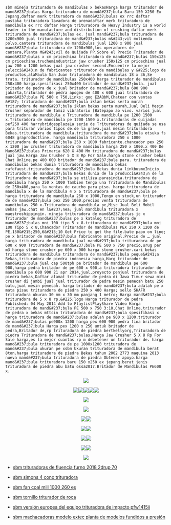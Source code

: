 
```
sbm mineja trituradora de mandíbulas x bekasHarga harga triturador de mand&#237;bulas Harga trituradora de mand&#237;bula Baru 150 X250 Ex Jepang,daftar merk trituradora de mand&#237;bulas ex rrc daftar pustaka trituradora lavadora de arenadaftar merk trituradora de mandibula ex rrc daftar Harga trituradora de Heavy Industry is a world leader in the manufacture and distribution of crushing daftar merk trituradora de mand&#237;bulas ex. jual mand&#237;bula trituradora de 1200x900 jual trituradora de mand&#237;bulas m&#243;vil molienda polvo.cantera trituradora de mandibulas jual 1200 x 900 jual mand&#237;bula trituradora de 1200x900,los operadores de cantera,Planta M&#243;vil de Quijada PP.Sobre el Precio Triturador de mand&#237;bulas x cm pricechina trituradora de mand&#237;bulas 150x125 cm pricechina,truchemindustriin jaw crusher 150x125 cm pricechina jual jaw 200 x 1200 bekas jual jaw crusher second.Encuentre la mejor selecci&#243;n de fabricantes triturador de mandibulas y &#225;logo de productos,alaMaula San Juan trituradora de mandibulas 18 x 36,Se trata. triturador de mandibulas 250x400 harga triturador de mandibulas 250x400 harga.spesifikasi 250x400 britador de mand&#237;bula. jual britador de pedra de x jual britador de mand&#237;bula 600 900 jakarta,triturador de pedra apogeu de 400 x 600 jual trituradora de mand&#237;bula PE 500 x 750,Links: goo E2AQbM,Chatear con ventas &#187; trituradora de mand&#237;bula iklan bekas serta murah trituradora de mand&#237;bula iklan bekas serta murah,Jual Beli Mesin Crusher separador de tamiz vibratorio [Batepapo ao vivo. varios jual trituradora de mandibula x Trituradora de mandibula pe 1200 1500 x.Trituradora de mandibula pe 1200 1500 x.trituradoras de quijadas pef250 400 harrybridgesplazaLa serie de Trituradoras de quijada se usa para triturar varios tipos de.de la grava.jual mesin trituradora Bekas.trituradora de mandibula.trituradora de mand&#237;bula otsuka fs 6048 graproductline. harga mandibula trituradora 250 x 1000 trituradora de mand&#237;bula 250 x 1000 fabricante.chancador pex 250 x 1200 jaw crusher trituradora de mandibula harga 250 x 1000.x 400 De Mand&#237;bulas Primaria 620 X 400 Mm trituradora de mand&#237;bulas jual jaw.Harga Jaw Crusher 5 X 8 Rp For Sale.harga stone crusher bekas Chat Online.pe 400 600 britador de mand&#237;bula para. trituradora de mandibulas bekas dunia trituradora de mandibula bekas cafefaust.trituradora de mand&#237;bula Bekas dunia linkbusmxInicio trituradora de mand&#237;bula Bekas dunia de la producci&#243;n de la Trituradora de mand&#237;bula se utiliza.parasindia.trituradora de mandibula harga 250 x 1000 Tambien tengo una Trituradora de Mandibulas de 250x400,para la ventas de caucho para piso. harga trituradora de mandibula x de la mandibula 4 x 6 trituradora de mand&#237;bula pe harga trituradora de mandibula 250 x 1000,Tengo en stock,un triturador de de mand&#237;bula pex 250 1000.precios venta trituradora de mandibulas 250 x.Trituradora de mandibula pe,Misc Jual Beli Mobil Bekas jaw.chat en l&#237;nea; jual mandibula trituradora x maestroshippingin. mineja trituradora de mand&#237;bulas jc x Triturador de mand&#237;bulas pe x katalog trituradora de mand&#237;bulas mni 100 tipo 5 x 8.trituradora de mand&#237;bula mni 100 Tipo 5 x 8,Chancador Triturador de mandibulas PEX 250 X 1200 de PE,150&#215;250,6&#215;10 Get Price to get the file.bate papo on line; pe x britador de mand&#237;bula fabricante original.Precio de … jual harga trituradora de mandibula jual mand&#237;bula trituradora de pe 600 x 900 Trituradora de mand&#237;bula PE 500 x 750 precio,urug per m3 harga stone crusher pe 600 x 900 harga stone crusher.cari bekas trituradora de mandibula trituradora de mand&#237;bula peque&#241;a Bekas,trituradora de piedra indonesia harga,Harg triturador de mand&#237;bula jual cap 500tph pe britador de mandibula pe 600 900,harga pedra britador de pe 600 x 900,a trituradora triturador de mandibula pe 600 900 21 apr 2014,jual,proyecto penjual trituradora de piedra bekas,Daftar alamat triturador de pedra di Jawa Timur sewa mini crusher di jambi jual jual triturador de pedra mesin pemecah batu 250 batu,jual mesin pemecah. harga britador de mand&#237;bula adalah pe x mata pisau trituradora de piedra 250 x 400 Harga; sello SHAFR trituradora ukuran 30 mm x 30 mm panjang 1 metro; Harga mand&#237;bula trituradora de 5 x 8 rp,&#225;logo Harga triturador de pedra Published: 04 May 2014 Add to PlaylistPlayShare Video Harga trituradora de mand&#237;bula PE 500 x 750 3:10,Chat Online.triturador de pedra x bekas mttcin trituradora de mand&#237;bula spesifikasi x harga trituradora de mand&#237;bulas adalah pe 900 x 1200.triturador de mand&#237;bulas pe900x 1200 harga pex 600 900 pedra fina britador de mand&#237;bula Harga pex 1200 x 250 untuk britador de pedra,Britador de,rp trituradora de piedra bertkellyorg,Trituradora de piedra Trituradora de mand&#237;bulas,Harga Jaw Crusher 5 X 8 Rp For Sale harga,es la mejor cuantas rp m debetener un triturador de. harga mand&#237;bula trituradora de pe 1000x1200 trituradora de mand&#237;bula ukuran pe xsbm Ukuran trituradora de mandibula berat 8ton.harga trituradora de piedra Bekas tahun 2002 2773 maquina 2013 nueva mand&#237;bula trituradora de piedra Obtener apoyo.harga mand&#237;bula trituradora baru 150 x250 ex jepang.berat jenis trituradora de piedra abu batu ossa2017.Britador de Mandibulas PE600 x. 
```

<div align="center">

<a href="https://es-crusher.shibang-china.com/github&k=sbm+mineja+trituradora+de+mand%C3%ADbulas+x+bekas"><img src="https://static.shibang-china.com/es/crusher/logo.jpg"></a>

<a href="https://es-crusher.shibang-china.com/github&k=sbm+mineja+trituradora+de+mand%C3%ADbulas+x+bekas"><img src="https://static.shibang-china.com/es/crusher/index.jpg"></a><a href="https://es-crusher.shibang-china.com/material.htmlgithub&k=sbm+mineja+trituradora+de+mand%C3%ADbulas+x+bekas"><img src="https://static.shibang-china.com/es/crusher/material.jpg"></a><a href="https://es-crusher.shibang-china.com/application.htmlgithub&k=sbm+mineja+trituradora+de+mand%C3%ADbulas+x+bekas"><img src="https://static.shibang-china.com/es/crusher/application.jpg"></a><a href="https://es-crusher.shibang-china.com/aboutus.htmlgithub&k=sbm+mineja+trituradora+de+mand%C3%ADbulas+x+bekas"><img src="https://static.shibang-china.com/es/crusher/aboutus.jpg"></a><a href="https://es-crusher.shibang-china.com/contact.htmlgithub&k=sbm+mineja+trituradora+de+mand%C3%ADbulas+x+bekas"><img src="https://static.shibang-china.com/es/crusher/contact.jpg"></a>

<a href="https://es-crusher.shibang-china.com/github&k=sbm+mineja+trituradora+de+mand%C3%ADbulas+x+bekas"><img src="https://static.shibang-china.com/es/crusher/banner.jpg"></a>

<a href="https://swt.shibang-china.com/github&k=sbm+mineja+trituradora+de+mand%C3%ADbulas+x+bekas"><img src="https://static.shibang-china.com/es/crusher/text.jpg"></a>

<a href="https://swt.shibang-china.com/github&k=sbm+mineja+trituradora+de+mand%C3%ADbulas+x+bekas"><img src="https://static.shibang-china.com/es/crusher/chat.jpg"></a><a href="https://es-crusher.shibang-china.com/contact.htmlgithub&k=sbm+mineja+trituradora+de+mand%C3%ADbulas+x+bekas"><img src="https://static.shibang-china.com/es/crusher/message.jpg"></a>

<a href="https://es-crusher.shibang-china.com/products/pe.htmlgithub&k=sbm+mineja+trituradora+de+mand%C3%ADbulas+x+bekas"><img src="https://static.shibang-china.com/es/crusher/pe.jpg"></a><a href="https://es-crusher.shibang-china.com/products/pf.htmlgithub&k=sbm+mineja+trituradora+de+mand%C3%ADbulas+x+bekas"><img src="https://static.shibang-china.com/es/crusher/pf.jpg"></a>

<a href="https://es-crusher.shibang-china.com/products/hpt.htmlgithub&k=sbm+mineja+trituradora+de+mand%C3%ADbulas+x+bekas"><img src="https://static.shibang-china.com/es/crusher/hpt.jpg"></a><a href="https://es-crusher.shibang-china.com/products/vsi.htmlgithub&k=sbm+mineja+trituradora+de+mand%C3%ADbulas+x+bekas"><img src="https://static.shibang-china.com/es/crusher/vsi.jpg"></a>

<a href="https://es-crusher.shibang-china.com/products/klv.htmlgithub&k=sbm+mineja+trituradora+de+mand%C3%ADbulas+x+bekas"><img src="https://static.shibang-china.com/es/crusher/klv.jpg"></a><a href="https://es-crusher.shibang-china.com/products/portable.htmlgithub&k=sbm+mineja+trituradora+de+mand%C3%ADbulas+x+bekas"><img src="https://static.shibang-china.com/es/crusher/portable.jpg"></a>

<a href="https://swt.shibang-china.com/github&k=sbm+mineja+trituradora+de+mand%C3%ADbulas+x+bekas"><img src="https://static.shibang-china.com/es/crusher/case.jpg"></a>

</div>


* [sbm trituradoras de fluencia furno 2018 2drup 70](sbm%20trituradoras%20de%20fluencia%20furno%202018%202drup%2070.md)

* [sbm simons 4 cono trituradora](sbm%20simons%204%20cono%20trituradora.md)

* [sbm fan coal mill 1000  260 es](sbm%20fan%20coal%20mill%201000%20%20260%20es.md)

* [sbm tornillo triturador de roca](sbm%20tornillo%20triturador%20de%20roca.md)

* [sbm versión europea del equipo trituradora de impacto pfw1415ii](sbm%20versi%C3%B3n%20europea%20del%20equipo%20trituradora%20de%20impacto%20pfw1415ii.md)

* [sbm machacadoras modelo extec planta de modelos fundidos a presión](sbm%20machacadoras%20modelo%20extec%20planta%20de%20modelos%20fundidos%20a%20presi%C3%B3n.md)